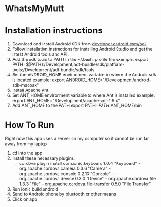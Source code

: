 # WhatsMyMutt
# Installation instructions
1. Download and install Android SDK from [developer.android.com/sdk](developer.android.com/sdk)
2. Follow installation instructions for installing Android Studio and get the latest Android tools and API.
3. Add the sdk tools to PATH in the ~/.bash_profile file
   example: export PATH=${PATH}:/Development/adt-bundle/sdk/platform-tools:/Development/adt-bundle/sdk/tools
4. Set the ANDROID_HOME environment variable to where the Android sdk is located
   example: export ANDROID_HOME="/Development/android-sdk-macosx"
5. Install Apache Ant.
6. Set ANT_HOME environment variable to where Ant is installed
   example: export ANT_HOME="/Development/apache-ant-1.9.4"
7. Add ANT_HOME to the PATH
   export PATH=$PATH:$ANT_HOME/bin

# How To Run
Right now this app uses a server on my computer so it cannot be run far away from my laptop

1. cd into the app
2. Install these necessary plugins:
   * cordova plugin install com.ionic.keyboard 1.0.4 "Keyboard"
                        - org.apache.cordova.camera 0.3.6 "Camera"
                        - org.apache.cordova.console 0.2.13 "Console"
                        - org.apache.cordova.device 0.3.0 "Device"
                        - org.apache.cordova.file 1.3.3 "File"
                        - org.apache.cordova.file-transfer 0.5.0 "File Transfer"
3. Run ionic build android
4. Send to Android phone by bluetooth or other means
5. Click on app
